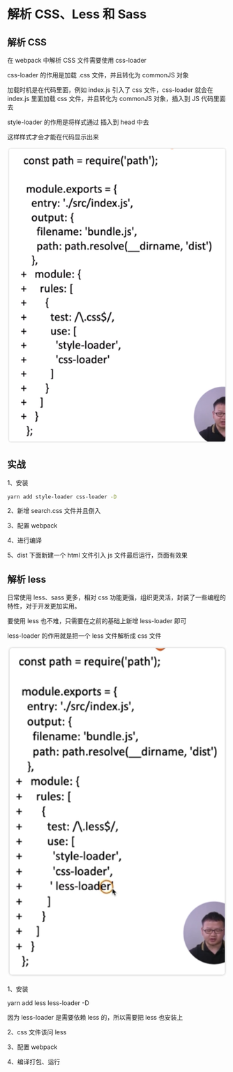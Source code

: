 # 解析 CSS、Less 和 Sass

## 解析 CSS

在 webpack 中解析 CSS 文件需要使用 css-loader

css-loader 的作用是加载 .css 文件，并且转化为 commonJS 对象

加载时机是在代码里面，例如 index.js 引入了 css 文件，css-loader 就会在 index.js 里面加载 css 文件，并且转化为 commonJS 对象，插入到 JS 代码里面去

style-loader 的作用是将样式通过 <style></style> 插入到 head 中去

这样样式才会才能在代码显示出来

![](../README_files/iShot_2023-08-01_10.38.23.png)

## 实战

1、安装 

```bash
yarn add style-loader css-loader -D
```

2、新增 search.css 文件并且倒入

3、配置 webpack

4、进行编译

5、dist 下面新建一个 html 文件引入 js 文件最后运行，页面有效果

## 解析 less

日常使用 less、sass 更多，相对 css 功能更强，组织更灵活，封装了一些编程的特性，对于开发更加实用。

要使用 less 也不难，只需要在之前的基础上新增 less-loader 即可

less-loader 的作用就是把一个 less 文件解析成 css 文件

![](../README_files/iShot_2023-08-01_11.06.06.png)

1、安装

yarn add less less-loader -D

因为 less-loader 是需要依赖 less 的，所以需要把 less 也安装上

2、css 文件该问 less

3、配置 webpack

4、编译打包、运行